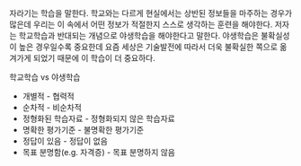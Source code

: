 자라기는 학습을 말한다. 학교와는 다르게 현실에서는 상반된 정보들을 마주하는 경우가 많은데 우리는 이 속에서 어떤 정보가 적절한지 스스로 생각하는 훈련을 해야한다. 저자는 학교학습과 반대되는 개념으로 야생학습을 해야한다고 말한다. 야생학습은 불확실성이 높은 경우일수록 중요한데 요즘 세상은 기술발전에 따라서 더욱 불확실한 쪽으로 옮겨가게 되었기 때문에 이 학습이 더 중요하다. 


학교학습 vs 야생학습
- 개별적 - 협력적
- 순차적 - 비순차적
- 정형화된 학습자료 - 정형화되지 않은 학습자료
- 명확한 평가기준 - 불명확한 평가기준
- 정답이 있음 - 정답이 없음
- 목표 분명함(e.g. 자격증) - 목표 분명하지 않음 

